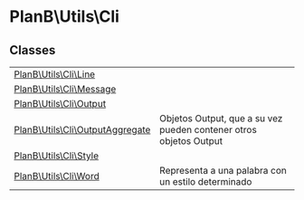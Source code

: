
                                                                                                                                            
    
# PlanB\Utils\Cli



## Classes
| | |
| --- | --- |
| [PlanB\Utils\Cli\Line](../../PlanB/Utils/Cli/Line.md) |  |
| [PlanB\Utils\Cli\Message](../../PlanB/Utils/Cli/Message.md) |  |
| [PlanB\Utils\Cli\Output](../../PlanB/Utils/Cli/Output.md) |  |
| [PlanB\Utils\Cli\OutputAggregate](../../PlanB/Utils/Cli/OutputAggregate.md) | Objetos Output, que a su vez pueden contener otros objetos Output |
| [PlanB\Utils\Cli\Style](../../PlanB/Utils/Cli/Style.md) |  |
| [PlanB\Utils\Cli\Word](../../PlanB/Utils/Cli/Word.md) | Representa a una palabra con un estilo determinado |






                                                                                                                                                                                                                                                                                                                                                                                                            
    
                                                                                                                                                                                                                                                                             
                
